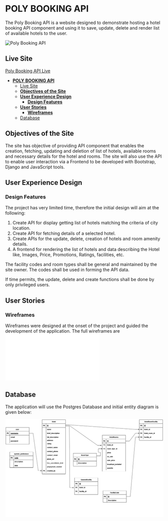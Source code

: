 # **POLY BOOKING API**

The Poly Booking API is a website designed to demonstrate hosting a hotel booking API component and using it to save, update, delete and render list of available hotels to the user.

![Poly Booking API](/docs/images/poly_booking_api.png)

## Live Site

[Poly Booking API Live](https://poly-booking-api.herokuapp.com)

- [**POLY BOOKING API**](#poly-booking-api)
  - [Live Site](#live-site)
  - [**Objectives of the Site**](#objectives-of-the-site)
  - [**User Experience Design**](#user-experience-design)
    - [**Design Features**](#design-features)
  - [**User Stories**](#user-stories)
    - [**Wireframes**](#wireframes)
  - [Database](#database)

## **Objectives of the Site**

The site has objective of providing API component that enables the creation, fetching, updating and deletion of list of hotels, available rooms and necessary details for the hotel and rooms. The site will also use the API to enable user interaction via a Frontend to be developed with Bootstrap, Django and JavaScript tools.

## **User Experience Design**

### **Design Features**

The project has very limited time, therefore the initial design will aim at the following:

1. Create API for display getting list of hotels matching the criteria of city location.
2. Create API for fetching details of a selected hotel.
3. Create APIs for the update, delete, creation of hotels and room amenity details.
4. A frontend for rendering the list of hotels and data describing the Hotel like, Images, Price, Promotions, Ratings, facilities, etc.

The facility codes and room types shall be general and maintained by the site owner. The codes shall be used in forming the API data.

If time permits, the update, delete and create functions shall be done by only privileged users.

## **User Stories**

### **Wireframes**

Wireframes were designed at the onset of the project and guided the development of the application. The full wireframes are ![provided HERE](/docs/wireframe.md)

## Database

The application will use the Postgres Database and initial entity diagram is given below:

![Database Entity Diagram](/docs/poly_booking_ed.png)
